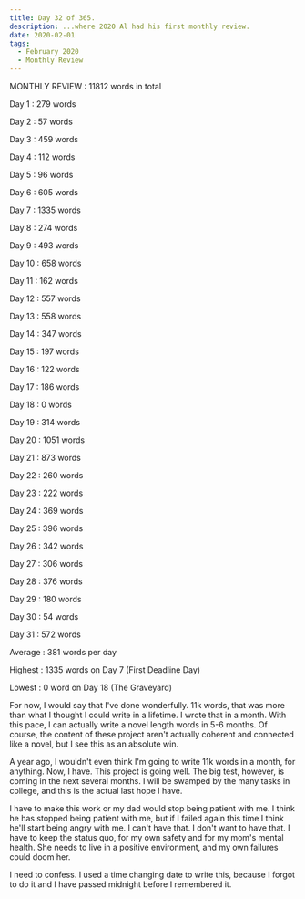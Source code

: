 ```yaml
---
title: Day 32 of 365.
description: ...where 2020 Al had his first monthly review.
date: 2020-02-01
tags:
  - February 2020
  - Monthly Review
---
```


MONTHLY REVIEW : 11812 words in total

Day 1  : 279  words

Day 2  : 57   words

Day 3  : 459  words

Day 4  : 112  words

Day 5  : 96   words

Day 6  : 605  words

Day 7  : 1335 words

Day 8  : 274  words

Day 9  : 493  words

Day 10 : 658  words

Day 11 : 162  words

Day 12 : 557  words

Day 13 : 558  words

Day 14 : 347  words

Day 15 : 197  words

Day 16 : 122  words

Day 17 : 186  words

Day 18 : 0    words

Day 19 : 314  words

Day 20 : 1051 words

Day 21 : 873  words

Day 22 : 260  words

Day 23 : 222  words

Day 24 : 369  words

Day 25 : 396  words

Day 26 : 342  words

Day 27 : 306  words

Day 28 : 376  words

Day 29 : 180  words

Day 30 : 54   words

Day 31 : 572  words

Average : 381 words per day

Highest : 1335 words on Day 7 (First Deadline Day)

Lowest  : 0 word on Day 18 (The Graveyard)

For now, I would say that I've done wonderfully. 11k words, that was more than what I thought I could write in a lifetime. I wrote that in a month. With this pace, I can actually write a novel length words in 5-6 months. Of course, the content of these project aren't actually coherent and connected like a novel, but I see this as an absolute win. 

A year ago, I wouldn't even think I'm going to write 11k words in a month, for anything. Now, I have. This project is going well. The big test, however, is coming in the next several months. I will be swamped by the many tasks in college, and this is the actual last hope I have.

I have to make this work or my dad would stop being patient with me. I think he has stopped being patient with me, but if I failed again this time I think he'll start being angry with me. I can't have that. I don't want to have that. I have to keep the status quo, for my own safety and for my mom's mental health. She needs to live in a positive environment, and my own failures could doom her.

I need to confess. I used a time changing date to write this, because I forgot to do it and I have passed midnight before I remembered it. 